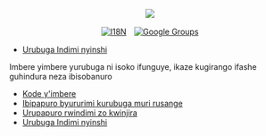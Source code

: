 <p align="center"><a href="https://wac.tax"><img src="https://cdn.jsdelivr.net/gh/wactax/img/logo.svg"/></a></p><p align="center"><a href="https://github.com/wactax/wac.tax/blob/main/doc/README.md#readme"><img alt="I18N" src="https://cdn.jsdelivr.net/gh/wactax/img/t.svg"/></a>　<a href="https://groups.google.com/u/2/g/wactax"><img alt="Google Groups" src="https://cdn.jsdelivr.net/gh/wactax/img/g-groups.svg"/></a></p>

* [Urubuga Indimi nyinshi](https://github.com/xxai-doc)

Imbere yimbere yurubuga ni isoko ifunguye, ikaze kugirango ifashe guhindura neza ibisobanuro

* [Kode y'imbere](https://github.com/xxai-art/web)
* [Ibipapuro byururimi kurubuga muri rusange](https://github.com/xxai-art/web/tree/main/i18n)
* [Urupapuro rwindimi zo kwinjira](https://github.com/wacpkg/user/tree/main/ui.i18n)
* [Urubuga Indimi nyinshi](https://github.com/xxai-doc)

